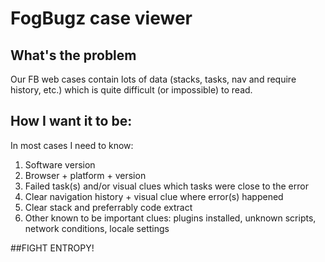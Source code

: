 # FogBugz case viewer
## What's the problem

Our FB web cases contain lots of data (stacks, tasks, nav and require history, etc.) which is quite difficult (or impossible) to read. 

## How I want it to be: 
In most cases I need to know: 

1. Software version
2. Browser + platform + version
3. Failed task(s) and/or visual clues which tasks were close to the error
4. Clear navigation history + visual clue where error(s) happened
5. Clear stack and preferrably code extract
6. Other known to be important clues: plugins installed, unknown scripts, network conditions, locale settings

##FIGHT ENTROPY!